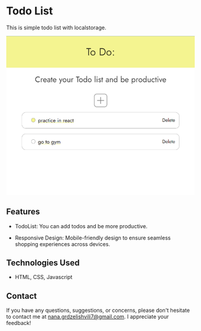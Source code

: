 # Todo List

This is simple todo list with localstorage.

![preview](previewImage.png)

## Features

- TodoList: You can add todos and be more productive.

- Responsive Design: Mobile-friendly design to ensure seamless shopping experiences across devices.

## Technologies Used

- HTML, CSS, Javascript

## Contact

If you have any questions, suggestions, or concerns, please don't hesitate to contact me at nana.grdzelishvili7@gmail.com. I appreciate your feedback!
